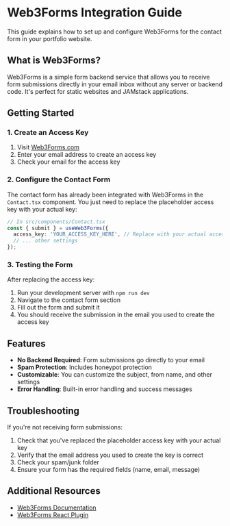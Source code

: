 # Web3Forms Integration Guide

This guide explains how to set up and configure Web3Forms for the contact form in your portfolio website.

## What is Web3Forms?

Web3Forms is a simple form backend service that allows you to receive form submissions directly in your email inbox without any server or backend code. It's perfect for static websites and JAMstack applications.

## Getting Started

### 1. Create an Access Key

1. Visit [Web3Forms.com](https://web3forms.com/)
2. Enter your email address to create an access key
3. Check your email for the access key

### 2. Configure the Contact Form

The contact form has already been integrated with Web3Forms in the `Contact.tsx` component. You just need to replace the placeholder access key with your actual key:

```typescript
// In src/components/Contact.tsx
const { submit } = useWeb3Forms({
  access_key: 'YOUR_ACCESS_KEY_HERE', // Replace with your actual access key from web3forms.com
  // ... other settings
});
```

### 3. Testing the Form

After replacing the access key:

1. Run your development server with `npm run dev`
2. Navigate to the contact form section
3. Fill out the form and submit it
4. You should receive the submission in the email you used to create the access key

## Features

- **No Backend Required**: Form submissions go directly to your email
- **Spam Protection**: Includes honeypot protection
- **Customizable**: You can customize the subject, from name, and other settings
- **Error Handling**: Built-in error handling and success messages

## Troubleshooting

If you're not receiving form submissions:

1. Check that you've replaced the placeholder access key with your actual key
2. Verify that the email address you used to create the key is correct
3. Check your spam/junk folder
4. Ensure your form has the required fields (name, email, message)

## Additional Resources

- [Web3Forms Documentation](https://docs.web3forms.com/)
- [Web3Forms React Plugin](https://www.npmjs.com/package/@web3forms/react)
